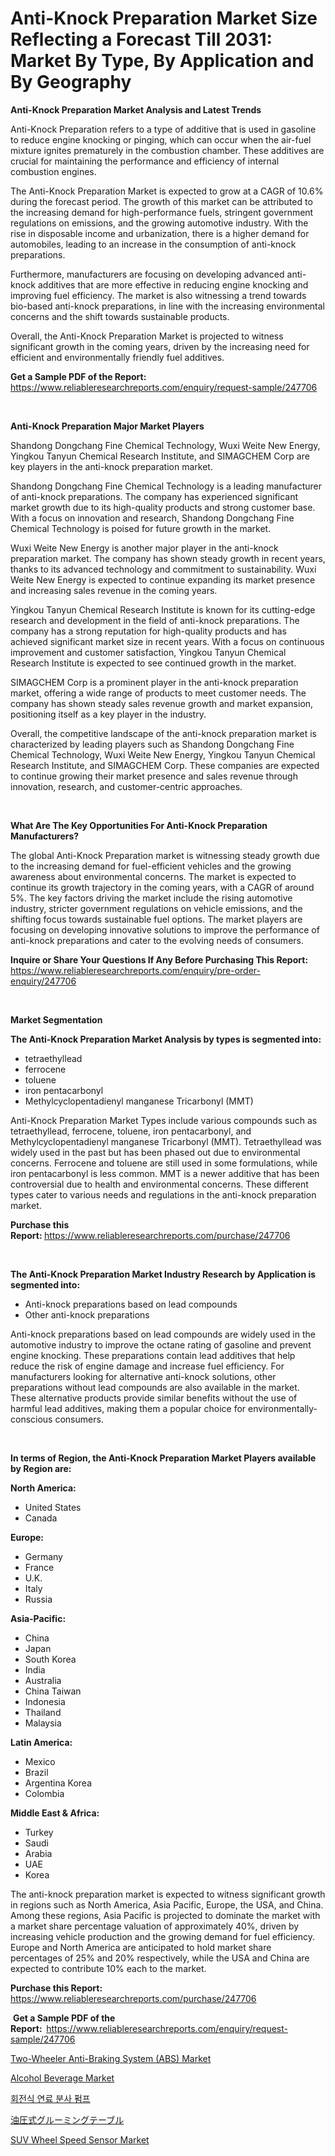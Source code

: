 <p><h1>Anti-Knock Preparation Market Size Reflecting a Forecast Till 2031: Market By Type, By Application and By Geography</h1></p><p><strong>Anti-Knock Preparation Market Analysis and Latest Trends</strong></p>
<p><p>Anti-Knock Preparation refers to a type of additive that is used in gasoline to reduce engine knocking or pinging, which can occur when the air-fuel mixture ignites prematurely in the combustion chamber. These additives are crucial for maintaining the performance and efficiency of internal combustion engines.</p><p>The Anti-Knock Preparation Market is expected to grow at a CAGR of 10.6% during the forecast period. The growth of this market can be attributed to the increasing demand for high-performance fuels, stringent government regulations on emissions, and the growing automotive industry. With the rise in disposable income and urbanization, there is a higher demand for automobiles, leading to an increase in the consumption of anti-knock preparations.</p><p>Furthermore, manufacturers are focusing on developing advanced anti-knock additives that are more effective in reducing engine knocking and improving fuel efficiency. The market is also witnessing a trend towards bio-based anti-knock preparations, in line with the increasing environmental concerns and the shift towards sustainable products.</p><p>Overall, the Anti-Knock Preparation Market is projected to witness significant growth in the coming years, driven by the increasing need for efficient and environmentally friendly fuel additives.</p></p>
<p><strong>Get a Sample PDF of the Report:&nbsp;</strong> <a href="https://www.reliableresearchreports.com/enquiry/request-sample/247706">https://www.reliableresearchreports.com/enquiry/request-sample/247706</a></p>
<p>&nbsp;</p>
<p><strong>Anti-Knock Preparation Major Market Players</strong></p>
<p><p>Shandong Dongchang Fine Chemical Technology, Wuxi Weite New Energy, Yingkou Tanyun Chemical Research Institute, and SIMAGCHEM Corp are key players in the anti-knock preparation market.</p><p>Shandong Dongchang Fine Chemical Technology is a leading manufacturer of anti-knock preparations. The company has experienced significant market growth due to its high-quality products and strong customer base. With a focus on innovation and research, Shandong Dongchang Fine Chemical Technology is poised for future growth in the market.</p><p>Wuxi Weite New Energy is another major player in the anti-knock preparation market. The company has shown steady growth in recent years, thanks to its advanced technology and commitment to sustainability. Wuxi Weite New Energy is expected to continue expanding its market presence and increasing sales revenue in the coming years.</p><p>Yingkou Tanyun Chemical Research Institute is known for its cutting-edge research and development in the field of anti-knock preparations. The company has a strong reputation for high-quality products and has achieved significant market size in recent years. With a focus on continuous improvement and customer satisfaction, Yingkou Tanyun Chemical Research Institute is expected to see continued growth in the market.</p><p>SIMAGCHEM Corp is a prominent player in the anti-knock preparation market, offering a wide range of products to meet customer needs. The company has shown steady sales revenue growth and market expansion, positioning itself as a key player in the industry.</p><p>Overall, the competitive landscape of the anti-knock preparation market is characterized by leading players such as Shandong Dongchang Fine Chemical Technology, Wuxi Weite New Energy, Yingkou Tanyun Chemical Research Institute, and SIMAGCHEM Corp. These companies are expected to continue growing their market presence and sales revenue through innovation, research, and customer-centric approaches.</p></p>
<p>&nbsp;</p>
<p><strong>What Are The Key Opportunities For Anti-Knock Preparation Manufacturers?</strong></p>
<p><p>The global Anti-Knock Preparation market is witnessing steady growth due to the increasing demand for fuel-efficient vehicles and the growing awareness about environmental concerns. The market is expected to continue its growth trajectory in the coming years, with a CAGR of around 5%. The key factors driving the market include the rising automotive industry, stricter government regulations on vehicle emissions, and the shifting focus towards sustainable fuel options. The market players are focusing on developing innovative solutions to improve the performance of anti-knock preparations and cater to the evolving needs of consumers.</p></p>
<p><strong>Inquire or Share Your Questions If Any Before Purchasing This Report:</strong> <a href="https://www.reliableresearchreports.com/enquiry/pre-order-enquiry/247706">https://www.reliableresearchreports.com/enquiry/pre-order-enquiry/247706</a></p>
<p>&nbsp;</p>
<p><strong>Market Segmentation</strong></p>
<p><strong>The Anti-Knock Preparation Market Analysis by types is segmented into:</strong></p>
<p><ul><li>tetraethyllead</li><li>ferrocene</li><li>toluene</li><li>iron pentacarbonyl</li><li>Methylcyclopentadienyl manganese Tricarbonyl (MMT)</li></ul></p>
<p><p>Anti-Knock Preparation Market Types include various compounds such as tetraethyllead, ferrocene, toluene, iron pentacarbonyl, and Methylcyclopentadienyl manganese Tricarbonyl (MMT). Tetraethyllead was widely used in the past but has been phased out due to environmental concerns. Ferrocene and toluene are still used in some formulations, while iron pentacarbonyl is less common. MMT is a newer additive that has been controversial due to health and environmental concerns. These different types cater to various needs and regulations in the anti-knock preparation market.</p></p>
<p><strong>Purchase this Report:&nbsp;</strong><a href="https://www.reliableresearchreports.com/purchase/247706">https://www.reliableresearchreports.com/purchase/247706</a></p>
<p>&nbsp;</p>
<p><strong>The Anti-Knock Preparation Market Industry Research by Application is segmented into:</strong></p>
<p><ul><li>Anti-knock preparations based on lead compounds</li><li>Other anti-knock preparations</li></ul></p>
<p><p>Anti-knock preparations based on lead compounds are widely used in the automotive industry to improve the octane rating of gasoline and prevent engine knocking. These preparations contain lead additives that help reduce the risk of engine damage and increase fuel efficiency. For manufacturers looking for alternative anti-knock solutions, other preparations without lead compounds are also available in the market. These alternative products provide similar benefits without the use of harmful lead additives, making them a popular choice for environmentally-conscious consumers.</p></p>
<p>&nbsp;</p>
<p><strong>In terms of Region, the Anti-Knock Preparation Market Players available by Region are:</strong></p>
<p>
    <p> <strong> North America: </strong>
        <ul>
            <li>United States</li>
            <li>Canada</li>
        </ul>
        </p> 
    <p> <strong> Europe: </strong>
        <ul>
            <li>Germany</li>
            <li>France</li>
            <li>U.K.</li>
            <li>Italy</li>
            <li>Russia</li>
        </ul>
        </p> 
    <p> <strong> Asia-Pacific: </strong>
        <ul>
            <li>China</li>
            <li>Japan</li>
            <li>South Korea</li>
            <li>India</li>
            <li>Australia</li>
            <li>China Taiwan</li>
            <li>Indonesia</li>
            <li>Thailand</li>
            <li>Malaysia</li>
        </ul>
        </p> 
    <p> <strong> Latin America: </strong>
        <ul>
            <li>Mexico</li>
            <li>Brazil</li>
            <li>Argentina Korea</li>
            <li>Colombia</li>
        </ul>
        </p> 
    <p> <strong> Middle East & Africa: </strong>
        <ul>
            <li>Turkey</li>
            <li>Saudi</li>
            <li>Arabia</li>
            <li>UAE</li>
            <li>Korea</li>
        </ul>
    </p>
    </p>
<p><p>The anti-knock preparation market is expected to witness significant growth in regions such as North America, Asia Pacific, Europe, the USA, and China. Among these regions, Asia Pacific is projected to dominate the market with a market share percentage valuation of approximately 40%, driven by increasing vehicle production and the growing demand for fuel efficiency. Europe and North America are anticipated to hold market share percentages of 25% and 20% respectively, while the USA and China are expected to contribute 10% each to the market.</p></p>
<p><strong>Purchase this Report: </strong><a href="https://www.reliableresearchreports.com/purchase/247706">https://www.reliableresearchreports.com/purchase/247706</a></p>
<p>&nbsp;<strong>Get a Sample PDF of the Report:&nbsp;&nbsp;</strong><a href="https://www.reliableresearchreports.com/enquiry/request-sample/247706">https://www.reliableresearchreports.com/enquiry/request-sample/247706</a></p>
<p><strong></strong></p>
<p><p><a href="https://florentine-yuzu-f42.notion.site/Two-Wheeler-Anti-Braking-System-ABS-Market-Research-Report-Provides-thorough-Industry-Overview-wh-c892e939ce9b4a0ca8678f431b8e17b0">Two-Wheeler Anti-Braking System (ABS) Market</a></p><p><a href="https://github.com/mbisetmhermsr/Market-Research-Report-List-1/blob/main/alcohol-beverage-market.md">Alcohol Beverage Market</a></p><p><a href="https://medium.com/@theodoretse_77468/%EB%A1%9C%ED%84%B0%EB%A6%AC-%EC%97%B0%EB%A3%8C-%EB%B6%84%EC%82%AC-%ED%8E%8C%ED%94%84-%EC%8B%9C%EC%9E%A5-%EA%B7%9C%EB%AA%A8-cagr-%ED%8A%B8%EB%A0%8C%EB%93%9C-2024-2030-395d173ad3d0">회전식 연료 분사 펌프</a></p><p><a href="https://medium.com/@darrensipes1990/%E6%AC%A1%E3%81%AE%E6%96%87%E3%82%92%E6%97%A5%E6%9C%AC%E8%AA%9E%E3%81%AB%E7%BF%BB%E8%A8%B3%E3%81%97%E3%81%A6%E3%81%8F%E3%81%A0%E3%81%95%E3%81%84-%E3%83%8F%E3%82%A4%E3%83%89%E3%83%AD%E3%83%9E%E3%83%83%E3%82%B5%E3%83%BC%E3%82%B8%E5%8F%B0%E3%81%AE%E5%B8%82%E5%A0%B4%E3%82%A4%E3%83%B3%E3%82%B5%E3%82%A4%E3%83%88-%E5%B8%82%E5%A0%B4%E5%8B%95%E5%90%91-%E6%88%90%E9%95%B7-2024%E5%B9%B4%E3%81%8B%E3%82%892031%E5%B9%B4%E3%81%BE%E3%81%A7%E3%81%AE%E4%BA%88%E6%B8%AC-88a01c411c40">油圧式グルーミングテーブル</a></p><p><a href="https://changeable-paste-463.notion.site/SUV-Wheel-Speed-Sensor-Market-Research-Report-Provides-thorough-Industry-Overview-which-offers-an-I-c367476a84f24166ad3f206cbce4fc53">SUV Wheel Speed Sensor Market</a></p></p>